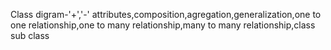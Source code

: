 Class digram-'+','-' attributes,composition,agregation,generalization,one to one relationship,one to many relationship,many to many relationship,class sub class
